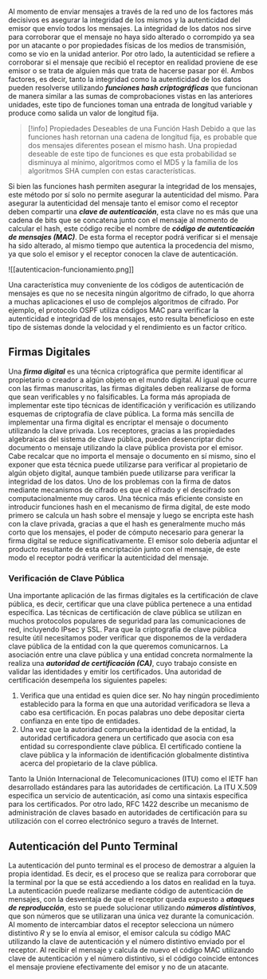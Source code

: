 Al momento de enviar mensajes a través de la red uno de los factores más decisivos es asegurar la integridad de los mismos y la autenticidad del emisor que envío todos los mensajes. La integridad de los datos nos sirve para corroborar que el mensaje no haya sido alterado o corrompido ya sea por un atacante o por propiedades físicas de los medios de transmisión, como se vio en la unidad anterior. Por otro lado, la autenticidad se refiere a corroborar si el mensaje que recibió el receptor en realidad proviene de ese emisor o se trata de alguien más que trata de hacerse pasar por él.
Ambos factores, es decir, tanto la integridad como la autenticidad de los datos pueden resolverse utilizando ***funciones hash criptográficas*** que funcionan de manera similar a las sumas de comprobaciones vistas en las anteriores unidades, este tipo de funciones toman una entrada de longitud variable y produce como salida un valor de longitud fija.

>[!info] Propiedades Deseables de una Función Hash
>Debido a que las funciones hash retornan una cadena de longitud fija, es probable que dos mensajes diferentes posean el mismo hash. Una propiedad deseable de este tipo de funciones es que esta probabilidad se disminuya al mínimo, algoritmos como el MD5 y la familia de los algoritmos SHA cumplen con estas características.

Si bien las funciones hash permiten asegurar la integridad de los mensajes, este método por sí solo no permite asegurar la autenticidad del mismo. Para asegurar la autenticidad del mensaje tanto el emisor como el receptor deben compartir una ***clave de autenticación***, esta clave no es más que una cadena de bits que se concatena junto con el mensaje al momento de calcular el hash, este código recibe el nombre de ***código de autenticación de mensajes (MAC)***. De esta forma el receptor podrá verificar si el mensaje ha sido alterado, al mismo tiempo que autentica la procedencia del mismo, ya que solo el emisor y el receptor conocen la clave de autenticación.

![[autenticacion-funcionamiento.png]]

Una característica muy conveniente de los códigos de autenticación de mensajes es que no se necesita ningún algoritmo de cifrado, lo que ahorra a muchas aplicaciones el uso de complejos algoritmos de cifrado. Por ejemplo, el protocolo OSPF utiliza códigos MAC para verificar la autenticidad e integridad de los mensajes, esto resulta beneficioso en este tipo de sistemas donde la velocidad y el rendimiento es un factor crítico.

## Firmas Digitales

Una ***firma digital*** es una técnica criptográfica que permite identificar al propietario o creador a algún objeto en el mundo digital. Al igual que ocurre con las firmas manuscritas, las firmas digitales deben realizarse de forma que sean verificables y no falsificables. La forma más apropiada de implementar este tipo técnicas de identificación y verificación es utilizando esquemas de criptografía de clave pública.
La forma más sencilla de implementar una firma digital es encriptar el mensaje o documento utilizando la clave privada. Los receptores, gracias a las propiedades algebraicas del sistema de clave pública, pueden desencriptar dicho documento o mensaje utilizando la clave pública provista por el emisor. Cabe recalcar que no importa el mensaje o documento en sí mismo, sino el exponer que esta técnica puede utilizarse para verificar al propietario de algún objeto digital, aunque también puede utilizarse para verificar la integridad de los datos.
Uno de los problemas con la firma de datos mediante mecanismos de cifrado es que el cifrado y el descifrado son computacionalmente muy caros. Una técnica más eficiente consiste en introducir funciones hash en el mecanismo de firma digital, de este modo primero se calcula un hash sobre el mensaje y luego se encripta este hash con la clave privada, gracias a que el hash es generalmente mucho más corto que los mensajes, el poder de cómputo necesario para generar la firma digital se reduce significativamente. El emisor solo debería adjuntar el producto resultante de esta encriptación junto con el mensaje, de este modo el receptor podrá verificar la autenticidad del mensaje.

### Verificación de Clave Pública

Una importante aplicación de las firmas digitales es la certificación de clave pública, es decir, certificar que una clave pública pertenece a una entidad específica. Las técnicas de certificación de clave pública se utilizan en muchos protocolos populares de seguridad para las comunicaciones de red, incluyendo IPsec y SSL.
Para que la criptografía de clave pública resulte útil necesitamos poder verificar que disponemos de la verdadera clave pública de la entidad con la que queremos comunicarnos. La asociación entre una clave pública y una entidad concreta normalmente la realiza una ***autoridad de certificación (CA)***, cuyo trabajo consiste en validar las identidades y emitir los certificados. Una autoridad de certificación desempeña los siguientes papeles:

1. Verifica que una entidad es quien dice ser. No hay ningún procedimiento establecido para la forma en que una autoridad verificadora se lleva a cabo esa certificación. En pocas palabras uno debe depositar cierta confianza en ente tipo de entidades.
2. Una vez que la autoridad comprueba la identidad de la entidad, la autoridad certificadora genera un certificado que asocia con esa entidad su correspondiente clave pública. El certificado contiene la clave pública y la información de identificación globalmente distintiva acerca del propietario de la clave pública.

Tanto la Unión Internacional de Telecomunicaciones (ITU) como el IETF han desarrollado estándares para las autoridades de certificación. La ITU X.509 especifica un servicio de autenticación, así como una sintaxis específica para los certificados. Por otro lado, RFC 1422 describe un mecanismo de administración de claves basado en autoridades de certificación para su utilización con el correo electrónico seguro a través de Internet.

## Autenticación del Punto Terminal

La autenticación del punto terminal es el proceso de demostrar a alguien la propia identidad. Es decir, es el proceso que se realiza para corroborar que la terminal por la que se está accediendo a los datos en realidad en la tuya.
La autenticación puede realizarse mediante código de autenticación de mensajes, con la desventaja de que el receptor queda expuesto a ***ataques de reproducción***, esto se puede solucionar utilizando ***números distintivos***, que son números que se utilizaran una única vez durante la comunicación. Al momento de intercambiar datos el receptor selecciona un número distintivo $R$ y se lo envía al emisor, el emisor calcula su código MAC utilizando la clave de autenticación y el número distintivo enviado por el receptor. Al recibir el mensaje y calcula de nuevo el código MAC utilizando clave de autenticación y el número distintivo, si el código coincide entonces el mensaje proviene efectivamente del emisor y no de un atacante.

